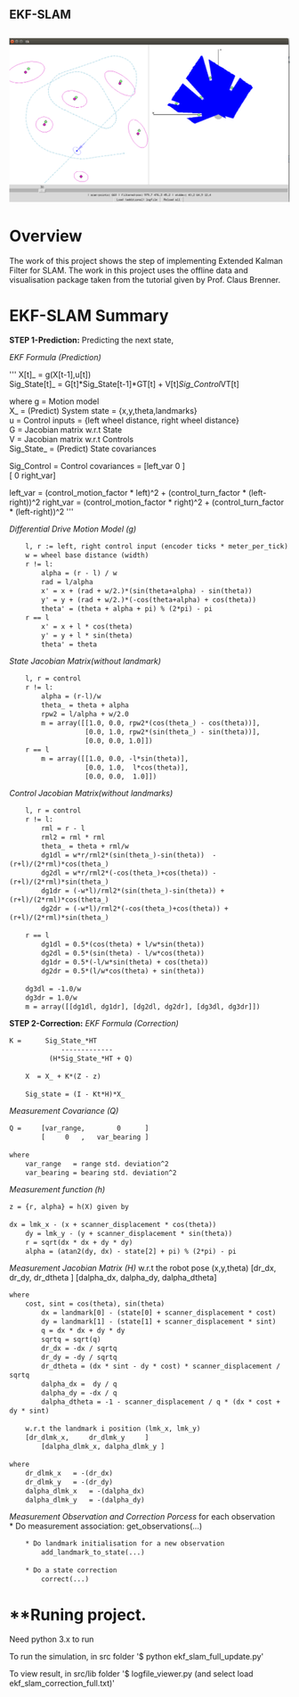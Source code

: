 ## **EKF-SLAM**
![project][image0]
---

[//]: # (Image References)
[image0]: ./images/viewer.png "result"


# **Overview**
The work of this project shows the step of implementing Extended Kalman Filter for SLAM. The work in this project uses the offline data and visualisation package taken from the tutorial given by Prof. Claus Brenner.

# **EKF-SLAM Summary**

**STEP 1-Prediction:** Predicting the next state,

_EKF Formula (Prediction)_

'''
X[t]_         = g(X[t-1],u[t])  
Sig_State[t]_ = G[t]*Sig_State[t-1]*GT[t] + V[t]*Sig_Control*VT[t]


where
g  = Motion model  
X_ = (Predict) System state = {x,y,theta,landmarks}    
u = Control inputs = {left wheel distance, right wheel distance}  
G = Jacobian matrix w.r.t State  
V = Jacobian matrix w.r.t Controls    
Sig_State_   = (Predict) State covariances

Sig_Control = Control covariances = [left_var     0    ]  
                            	    [ 0       right_var]

left_var  = (control_motion_factor * left)^2  + (control_turn_factor * (left-right))^2
right_var = (control_motion_factor * right)^2 + (control_turn_factor * (left-right))^2
'''

_Differential Drive Motion Model (g)_


	
		l, r := left, right control input (encoder ticks * meter_per_tick)
		w = wheel base distance (width)
		r != l:
		    alpha = (r - l) / w
		    rad = l/alpha
		    x' = x + (rad + w/2.)*(sin(theta+alpha) - sin(theta))
		    y' = y + (rad + w/2.)*(-cos(theta+alpha) + cos(theta))
		    theta' = (theta + alpha + pi) % (2*pi) - pi
		r == l
		    x' = x + l * cos(theta)
		    y' = y + l * sin(theta)
		    theta' = theta

_State Jacobian Matrix(without landmark)_


		l, r = control
		r != l:
		    alpha = (r-l)/w
		    theta_ = theta + alpha
		    rpw2 = l/alpha + w/2.0
		    m = array([[1.0, 0.0, rpw2*(cos(theta_) - cos(theta))],
		               [0.0, 1.0, rpw2*(sin(theta_) - sin(theta))],
		               [0.0, 0.0, 1.0]])
		r == l
		    m = array([[1.0, 0.0, -l*sin(theta)],
		               [0.0, 1.0,  l*cos(theta)],
		               [0.0, 0.0,  1.0]])


_Control Jacobian Matrix(without landmarks)_


		l, r = control
		r != l:
		    rml = r - l
		    rml2 = rml * rml
		    theta_ = theta + rml/w
		    dg1dl = w*r/rml2*(sin(theta_)-sin(theta))  - (r+l)/(2*rml)*cos(theta_)
		    dg2dl = w*r/rml2*(-cos(theta_)+cos(theta)) - (r+l)/(2*rml)*sin(theta_)
		    dg1dr = (-w*l)/rml2*(sin(theta_)-sin(theta)) + (r+l)/(2*rml)*cos(theta_)
		    dg2dr = (-w*l)/rml2*(-cos(theta_)+cos(theta)) + (r+l)/(2*rml)*sin(theta_)
		    
		r == l
		    dg1dl = 0.5*(cos(theta) + l/w*sin(theta))
		    dg2dl = 0.5*(sin(theta) - l/w*cos(theta))
		    dg1dr = 0.5*(-l/w*sin(theta) + cos(theta))
		    dg2dr = 0.5*(l/w*cos(theta) + sin(theta))

		dg3dl = -1.0/w
		dg3dr = 1.0/w
		m = array([[dg1dl, dg1dr], [dg2dl, dg2dr], [dg3dl, dg3dr]])



**STEP 2-Correction:**
_EKF Formula (Correction)_

	K = 	 Sig_State_*HT  
                 -------------         
              (H*Sig_State_*HT + Q)

        X  = X_ + K*(Z - z)

        Sig_state = (I - Kt*H)*X_   

_Measurement Covariance (Q)_

	Q =     [var_range,        0      ]
         	[     0   ,   var_bearing ]

	where
		var_range   = range std. deviation^2
		var_bearing = bearing std. deviation^2
	
_Measurement function (h)_  

	z = {r, alpha} = h(X) given by

	dx = lmk_x - (x + scanner_displacement * cos(theta))
        dy = lmk_y - (y + scanner_displacement * sin(theta))
        r = sqrt(dx * dx + dy * dy)
        alpha = (atan2(dy, dx) - state[2] + pi) % (2*pi) - pi

_Measurement Jacobian Matrix (H)_
  	w.r.t the robot pose (x,y,theta)
	 	[dr_dx,     dr_dy,     dr_dtheta    ]
         	[dalpha_dx, dalpha_dy, dalpha_dtheta]
	
	where
		cost, sint = cos(theta), sin(theta)
        	dx = landmark[0] - (state[0] + scanner_displacement * cost)
        	dy = landmark[1] - (state[1] + scanner_displacement * sint)
        	q = dx * dx + dy * dy
        	sqrtq = sqrt(q)
        	dr_dx = -dx / sqrtq
        	dr_dy = -dy / sqrtq
        	dr_dtheta = (dx * sint - dy * cost) * scanner_displacement / sqrtq
        	dalpha_dx =  dy / q
        	dalpha_dy = -dx / q
        	dalpha_dtheta = -1 - scanner_displacement / q * (dx * cost + dy * sint)

        w.r.t the landmark i position (lmk_x, lmk_y) 
		[dr_dlmk_x,     dr_dlmk_y     ]
         	[dalpha_dlmk_x, dalpha_dlmk_y ]

 	where
		dr_dlmk_x 	= -(dr_dx) 
		dr_dlmk_y	= -(dr_dy)
		dalpha_dlmk_x	= -(dalpha_dx)
		dalpha_dlmk_y	= -(dalpha_dy)

_Measurement Observation and Correction Porcess_
	for each observation		
		* Do measurement association: 
			get_observations(...)

		* Do landmark initialisation for a new observation
			add_landmark_to_state(...)

		* Do a state correction
			correct(...)



# **Runing project.
Need python 3.x to run

To run the simulation, in src folder
'$ python ekf_slam_full_update.py'


To view result, in src/lib folder
'$ logfile_viewer.py (and select load ekf_slam_correction_full.txt)'



